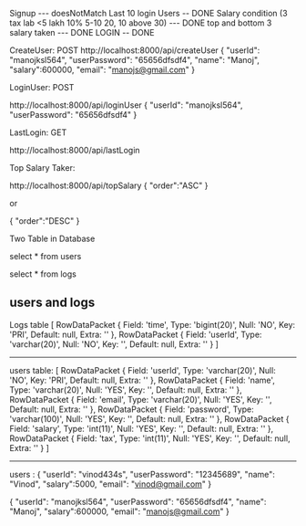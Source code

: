 Signup --- doesNotMatch
Last 10 login Users -- DONE
Salary condition (3 tax lab <5 lakh 10%  5-10 20, 10 above 30) --- DONE 
top and bottom  3 salary taken  --- DONE 
LOGIN -- DONE 


CreateUser: POST
http://localhost:8000/api/createUser
{
    "userId": "manojksl564",
    "userPassword": "65656dfsdf4",
    "name": "Manoj",
    "salary":600000,
    "email": "manojs@gmail.com"
}


LoginUser: POST

http://localhost:8000/api/loginUser
{
    "userId": "manojksl564",
    "userPassword": "65656dfsdf4"
}


LastLogin: GET

http://localhost:8000/api/lastLogin


Top Salary Taker:

http://localhost:8000/api/topSalary
{
    "order":"ASC"
}

or 


{
    "order":"DESC"
}







Two Table in Database

select * from users 
 
select * from logs 


users and logs
--------------------------------------------------------------------------------------------------------------------------------------------
Logs table 
[
  RowDataPacket {
    Field: 'time',
    Type: 'bigint(20)',
    Null: 'NO',
    Key: 'PRI',
    Default: null,
    Extra: ''
  },
  RowDataPacket {
    Field: 'userId',
    Type: 'varchar(20)',
    Null: 'NO',
    Key: '',
    Default: null,
    Extra: ''
  }
]

--------------------------------------------------------------------------------------------------------------------------------------------
users table:
[
  RowDataPacket {
    Field: 'userId',
    Type: 'varchar(20)',
    Null: 'NO',
    Key: 'PRI',
    Default: null,
    Extra: ''
  },
  RowDataPacket {
    Field: 'name',
    Type: 'varchar(20)',
    Null: 'YES',
    Key: '',
    Default: null,
    Extra: ''
  },
  RowDataPacket {
    Field: 'email',
    Type: 'varchar(20)',
    Null: 'YES',
    Key: '',
    Default: null,
    Extra: ''
  },
  RowDataPacket {
    Field: 'password',
    Type: 'varchar(100)',
    Null: 'YES',
    Key: '',
    Default: null,
    Extra: ''
  },
  RowDataPacket {
    Field: 'salary',
    Type: 'int(11)',
    Null: 'YES',
    Key: '',
    Default: null,
    Extra: ''
  },
  RowDataPacket {
    Field: 'tax',
    Type: 'int(11)',
    Null: 'YES',
    Key: '',
    Default: null,
    Extra: ''
  }
]

--------------------------------------------------------------------------------------------------------------------------------------------


users :
{
    "userId": "vinod434s",
    "userPassword": "12345689",
    "name": "Vinod",
    "salary":5000,
    "email": "vinod@gmail.com"
}

{
    "userId": "manojksl564",
    "userPassword": "65656dfsdf4",
    "name": "Manoj",
    "salary":600000,
    "email": "manojs@gmail.com"
}

